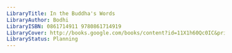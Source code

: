 ```yaml
---
LibraryTitle: In the Buddha's Words
LibraryAuthor: Bodhi
LibraryISBN: 0861714911 9780861714919
LibraryCover: http://books.google.com/books/content?id=11X1h60Qc0IC&printsec=frontcover&img=1&zoom=1&source=gbs_api
LibraryStatus: Planning
---
```

